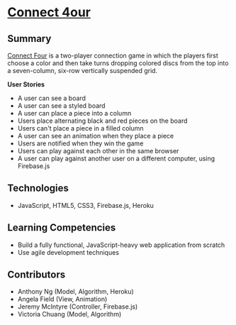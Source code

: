 # [Connect 4our](https://connect-4our.herokuapp.com)

## Summary

[Connect Four](http://en.wikipedia.org/wiki/Connect_Four) is a two-player connection game in which the players first choose a color and then take turns dropping colored discs from the top into a seven-column, six-row vertically suspended grid.

**User Stories**

* A user can see a board
* A user can see a styled board
* A user can place a piece into a column
* Users place alternating black and red pieces on the board
* Users can't place a piece in a filled column
* A user can see an animation when they place a piece
* Users are notified when they win the game
* Users can play against each other in the same browser
* A user can play against another user on a different computer, using Firebase.js

## Technologies

* JavaScript, HTML5, CSS3, Firebase.js, Heroku

## Learning Competencies

* Build a fully functional, JavaScript-heavy web application from scratch
* Use agile development techniques

## Contributors

* Anthony Ng   (Model, Algorithm, Heroku)
* Angela Field   (View, Animation)
* Jeremy McIntyre  (Controller, Firebase.js)
* Victoria Chuang  (Model, Algorithm)

